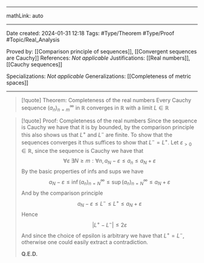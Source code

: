 
---

mathLink: auto

---
Date created: 2024-01-31 12:18
Tags: #Type/Theorem  #Type/Proof #Topic/Real_Analysis 

Proved by: [[Comparison principle of sequences]], [[Convergent sequences are Cauchy]]
References: _Not applicable_
Justifications: [[Real numbers]], [[Cauchy sequences]]

Specializations: _Not applicable_
Generalizations: [[Completeness of metric spaces]]

---  

> [!quote] Theorem: Completeness of the real numbers
> Every Cauchy sequence $(a_{n})^{\infty}_{n=m}$ in $\mathbb R$ converges in $\mathbb R$ with a limit $L\in \mathbb R$

>[!quote] Proof: Completeness of the real numbers
>Since the sequence is Cauchy we have that it is by bounded, by the comparison principle this also shows us that $L^+$ and $L^-$ are finite. To show that the sequences converges it thus suffices to show that $L^-=L^+$. Let $\varepsilon_{>0}\in\mathbb R$, since the sequence is Cauchy we have that $$\forall \varepsilon \; \exists N\geq m:\forall n, a_{N}-\varepsilon\leq a_{n}\leq a_{N}+\varepsilon $$ By the basic properties of infs and sups we have $$ a_{N}-\varepsilon\leq \inf(a_{n})^\infty_{n=N}\leq \sup(a_{n})^\infty_{n=N}\leq a_{N}+\varepsilon $$ And by the comparison principle
>$$a_{N}-\varepsilon\leq L^-\leq L^+ \leq a_{N}+\varepsilon $$ Hence $$|L^+-L^- |\leq 2\varepsilon$$ And since the choice of epsilon is arbitrary we have that $L^+=L^-$, otherwise one could easily extract a contradiction. 
>
>**Q.E.D.**

